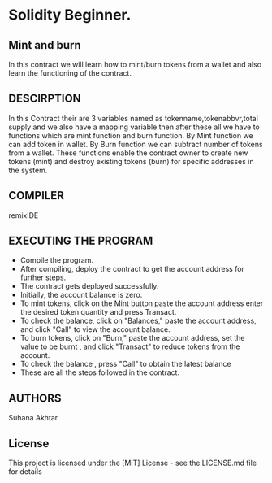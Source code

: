 # Solidity Beginner.

## Mint and burn
In this contract we will learn how to mint/burn tokens from a wallet and also learn the functioning of the contract.

## DESCIRPTION
In this Contract their are 3 variables named as tokenname,tokenabbvr,total supply and we also have a mapping variable then after these all we have to functions which are mint function and burn function.
By Mint function we can add token in wallet.
By Burn function we can subtract number of tokens from a wallet.
These functions enable the contract owner to create new tokens (mint) and destroy existing tokens (burn) for specific addresses in the system.

## COMPILER 
remixIDE 

## EXECUTING THE PROGRAM
* Compile the program.
* After compiling, deploy the contract to get the account address for further steps.
* The contract gets deployed successfully.
* Initially, the account balance is zero.
* To mint tokens, click on the Mint button paste the account address enter the desired token quantity and press Transact.
* To check the balance, click on "Balances," paste the account address, and click "Call" to view the account balance.
* To burn tokens, click on "Burn," paste the account address, set the value to be burnt , and click "Transact" to reduce tokens from the account.
* To check the balance , press "Call" to obtain the latest balance 
* These are all the steps followed in the contract.

## AUTHORS
Suhana Akhtar

## License
This project is licensed under the [MIT] License - see the LICENSE.md file for details
